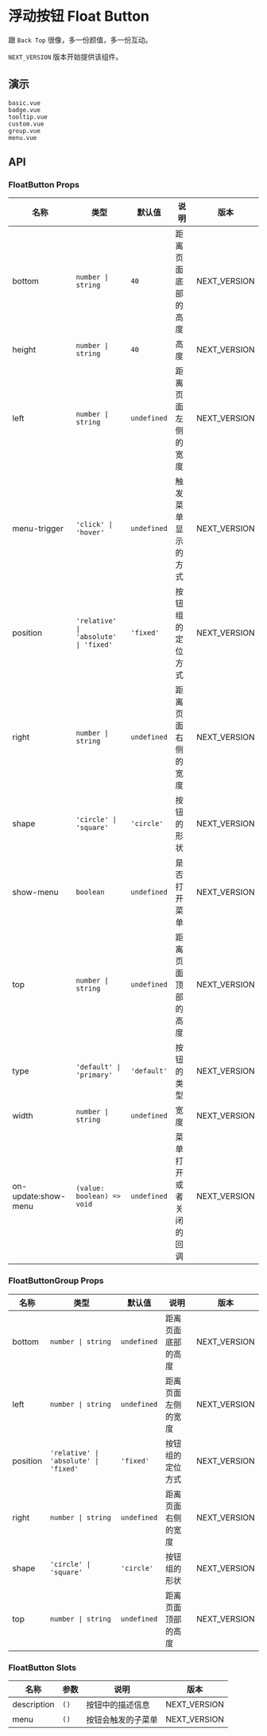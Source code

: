 # 浮动按钮 Float Button

跟 `Back Top` 很像，多一份颜值，多一份互动。

`NEXT_VERSION` 版本开始提供该组件。

## 演示

```demo
basic.vue
badge.vue
tooltip.vue
custom.vue
group.vue
menu.vue
```

## API

### FloatButton Props

| 名称 | 类型 | 默认值 | 说明 | 版本 |
| --- | --- | --- | --- | --- |
| bottom | `number \| string` | `40` | 距离页面底部的高度 | NEXT_VERSION |
| height | `number \| string` | `40` | 高度 | NEXT_VERSION |
| left | `number \| string` | `undefined` | 距离页面左侧的宽度 | NEXT_VERSION |
| menu-trigger | `'click' \| 'hover'` | `undefined` | 触发菜单显示的方式 | NEXT_VERSION |
| position | `'relative' \| 'absolute' \| 'fixed'` | `'fixed'` | 按钮组的定位方式 | NEXT_VERSION |
| right | `number \| string` | `undefined` | 距离页面右侧的宽度 | NEXT_VERSION |
| shape | `'circle' \| 'square'` | `'circle'` | 按钮的形状 | NEXT_VERSION |
| show-menu | `boolean` | `undefined` | 是否打开菜单 | NEXT_VERSION |
| top | `number \| string` | `undefined` | 距离页面顶部的高度 | NEXT_VERSION |
| type | `'default' \| 'primary'` | `'default'` | 按钮的类型 | NEXT_VERSION |
| width | `number \| string` | `undefined` | 宽度 | NEXT_VERSION |
| on-update:show-menu | `(value: boolean) => void` | `undefined` | 菜单打开或者关闭的回调 | NEXT_VERSION |

### FloatButtonGroup Props

| 名称 | 类型 | 默认值 | 说明 | 版本 |
| --- | --- | --- | --- | --- |
| bottom | `number \| string` | `undefined` | 距离页面底部的高度 | NEXT_VERSION |
| left | `number \| string` | `undefined` | 距离页面左侧的宽度 | NEXT_VERSION |
| position | `'relative' \| 'absolute' \| 'fixed'` | `'fixed'` | 按钮组的定位方式 | NEXT_VERSION |
| right | `number \| string` | `undefined` | 距离页面右侧的宽度 | NEXT_VERSION |
| shape | `'circle' \| 'square'` | `'circle'` | 按钮组的形状 | NEXT_VERSION |
| top | `number \| string` | `undefined` | 距离页面顶部的高度 | NEXT_VERSION |

### FloatButton Slots

| 名称        | 参数 | 说明               | 版本         |
| ----------- | ---- | ------------------ | ------------ |
| description | `()` | 按钮中的描述信息   | NEXT_VERSION |
| menu        | `()` | 按钮会触发的子菜单 | NEXT_VERSION |
